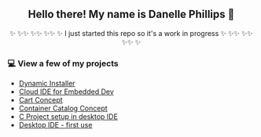 
<h2 align="center">Hello there! My name is Danelle Phillips 👋</h2>
<p align="center">✨ ✨✨ ✨✨ ✨✨ ✨ I just started this repo so it's a work in progress ✨ ✨✨ ✨✨ ✨✨ ✨</p>

### 💻 View a few of my projects
- [Dynamic Installer](http://old.phillipspdx.com/latitude/index.html#/screens) 
- [Cloud IDE for Embedded Dev](http://old.phillipspdx.com/design/MVP/index.html#/screens/224770390)
- [Cart Concept](http://old.phillipspdx.com/design/configurator/?#)
- [Container Catalog Concept](https://8zcvak.axshare.com/#id=nu5ti5&p=detail_view3&dp=0&fn=0&g=1)
- [C Project setup in desktop IDE](http://old.phillipspdx.com/c-project-setup-xdk)
- [Desktop IDE - first use](http://old.phillipspdx.com/basic-ide-flow-no-board/#/screens/196392493)
<!---
- [Customer Portal] (https://4g30lh.axshare.com/)
- [smart search mock] https://ooe2gw.axshare.com/
-->

